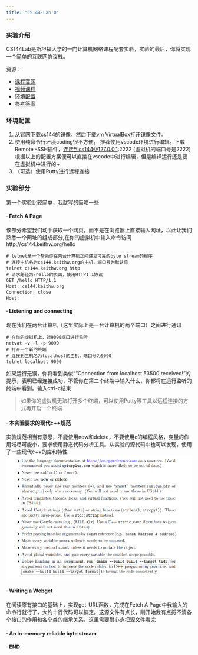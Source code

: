 ```yaml
---
title: "CS144-Lab 0"
---
```



### 实验介绍
CS144Lab是斯坦福大学的一门计算机网络课程配套实验，实验的最后，你将实现一个简单的互联网协议栈。

资源：

- [课程官网 ](https://cs144.github.io)
- [视频课程](https://www.bilibili.com/video/BV137411Z7LR/?spm_id_from=333.337.search-card.all.click&vd_source=e97d03eca94901a34a288555c2befb19)
- [环境配置](https://stanford.edu/class/cs144/vm_howto/)
- [参考答案](https://github.com/PKUFlyingPig/CS144-Computer-Network)

### 环境配置
1. 从官网下载cs144的镜像，然后下载vm VirtualBox打开镜像文件。
2. 使用纯命令行环境coding很不方便， 推荐使用vscode环境进行编辑。下载Remote -SSH插件，连接到cs144@127.0.0.1:2222 (虚拟机的端口号是2222)
根据以上的配置方案便可以直接在vscode中进行编辑，但是编译运行还是要在虚拟机中进行的~
3. （可选）使用Putty进行远程连接


### 实验部分
第一个实验比较简单，我就写的简略一些
#### · Fetch A Page
该部分希望我们动手获取一个网页，而不是在浏览器上直接输入网址，以此让我们熟悉一个网址的组成部分,在你的虚拟机中输入命令访问http://cs144.keithw.org/hello
```
# telnet是一个帮助你在两台计算机之间建立可靠的byte stream的程序
# 连接主机名为cs144.keithw.org的主机，端口号为默认值
telnet cs144.keithw.org http
# 请求路径为/hello的页面，使用HTTP1.1协议
GET /hello HTTP/1.1 
Host: cs144.keithw.org
Connection: close
Host: 
```
#### · Listening and connecting
现在我们在两台计算机（这里实际上是一台计算机的两个端口）之间进行通讯
```
# 在你的虚拟机上，对9090端口进行监听
netvat -v -l -p 9090
# 打开一个新的终端
# 连接到主机名为localhost的主机，端口号为9090
telnet localhost 9090
```
如果运行无误，你将看到类似““Connection from localhost 53500 received!”的提示，表明已经连接成功，不管你在第二个终端中输入什么，你都将在运行监听的终端中看到。输入ctrl-c结束
> 如果你的虚拟机无法打开多个终端，可以使用Putty等工具以远程连接的方式再开启一个终端
#### · 本实验要求的现代c++规范
实验规范相当有意思，不能使用new和delete，不要使用c的编程风格，变量的作用域尽可能小，要求使用静态代码分析工具。从实验的源代码中也可以发现，使用了一些现代c++的库和特性
<img src="../assets/images/cs144Lab0/ce514ba5e00b58dfa14a3bfbb4cc169.png">

#### · Writing a Webget
在阅读原有接口的基础上，实现get-URL函数，完成在Fetch A Page中我输入的命令行就行了，大约十行代码可以搞定。这源文件有点长，刚开始我有点捋不清各个接口的作用和各个类的继承关系，这里需要耐心点把源文件看完
#### · An in-memory reliable byte stream
#### · END 